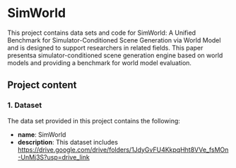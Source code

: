 # SimWorld
This project contains data sets and code for SimWorld: A Unified Benchmark for Simulator-Conditioned Scene Generation via World Model and is designed to support researchers in related fields. This paper presentsa simulator-conditioned scene generation engine based on world models and providing a benchmark for world model evaluation.

## Project content
### 1. Dataset
The data set provided in this project contains the following:
- **name**: SimWorld
- **description**: This dataset includes
https://drive.google.com/drive/folders/1JdyGvFU4KkpqHht8VVe_fsMOn-UnMj3S?usp=drive_link
